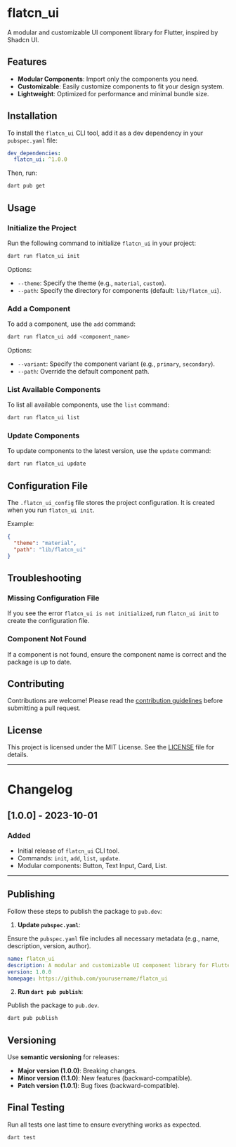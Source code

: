# flatcn_ui

A modular and customizable UI component library for Flutter, inspired by Shadcn UI.

## Features

- **Modular Components**: Import only the components you need.
- **Customizable**: Easily customize components to fit your design system.
- **Lightweight**: Optimized for performance and minimal bundle size.

## Installation

To install the `flatcn_ui` CLI tool, add it as a dev dependency in your `pubspec.yaml` file:

```yaml
dev_dependencies:
  flatcn_ui: ^1.0.0
```

Then, run:

```bash
dart pub get
```

## Usage

### Initialize the Project

Run the following command to initialize `flatcn_ui` in your project:

```bash
dart run flatcn_ui init
```

Options:
- `--theme`: Specify the theme (e.g., `material`, `custom`).
- `--path`: Specify the directory for components (default: `lib/flatcn_ui`).

### Add a Component

To add a component, use the `add` command:

```bash
dart run flatcn_ui add <component_name>
```

Options:
- `--variant`: Specify the component variant (e.g., `primary`, `secondary`).
- `--path`: Override the default component path.

### List Available Components

To list all available components, use the `list` command:

```bash
dart run flatcn_ui list
```

### Update Components

To update components to the latest version, use the `update` command:

```bash
dart run flatcn_ui update
```

## Configuration File

The `.flatcn_ui_config` file stores the project configuration. It is created when you run `flatcn_ui init`.

Example:

```json
{
  "theme": "material",
  "path": "lib/flatcn_ui"
}
```

## Troubleshooting

### Missing Configuration File

If you see the error `flatcn_ui is not initialized`, run `flatcn_ui init` to create the configuration file.

### Component Not Found

If a component is not found, ensure the component name is correct and the package is up to date.

## Contributing

Contributions are welcome! Please read the [contribution guidelines](CONTRIBUTING.md) before submitting a pull request.

## License

This project is licensed under the MIT License. See the [LICENSE](LICENSE) file for details.

---

# Changelog

## [1.0.0] - 2023-10-01

### Added

- Initial release of `flatcn_ui` CLI tool.
- Commands: `init`, `add`, `list`, `update`.
- Modular components: Button, Text Input, Card, List.

---

## Publishing

Follow these steps to publish the package to `pub.dev`:

1. **Update `pubspec.yaml`**:

Ensure the `pubspec.yaml` file includes all necessary metadata (e.g., name, description, version, author).

```yaml
name: flatcn_ui
description: A modular and customizable UI component library for Flutter.
version: 1.0.0
homepage: https://github.com/yourusername/flatcn_ui
```

2. **Run `dart pub publish`**:

Publish the package to `pub.dev`.

```bash
dart pub publish
```

## Versioning

Use **semantic versioning** for releases:

- **Major version (1.0.0)**: Breaking changes.
- **Minor version (1.1.0)**: New features (backward-compatible).
- **Patch version (1.0.1)**: Bug fixes (backward-compatible).

## Final Testing

Run all tests one last time to ensure everything works as expected.

```bash
dart test
```
